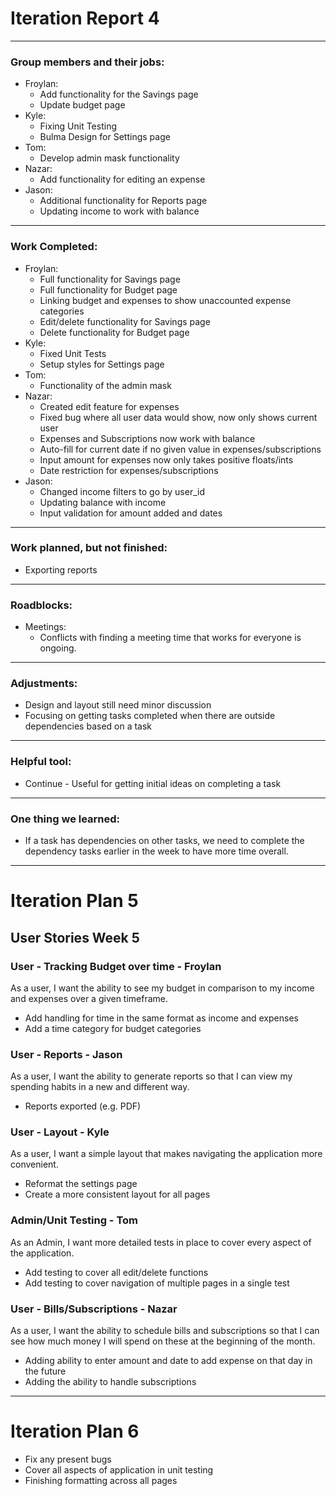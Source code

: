 Iteration Report 4
===
---

### Group members and their jobs:
- Froylan: 
  - Add functionality for the Savings page
  - Update budget page
- Kyle:
  - Fixing Unit Testing
  - Bulma Design for Settings page
- Tom:
  - Develop admin mask functionality
- Nazar:
  - Add functionality for editing an expense
- Jason:
  - Additional functionality for Reports page
  - Updating income to work with balance


---
### Work Completed:
- Froylan:
  - Full functionality for Savings page
  - Full functionality for Budget page
  - Linking budget and expenses to show unaccounted expense categories
  - Edit/delete functionality for Savings page
  - Delete functionality for Budget page
- Kyle:
  - Fixed Unit Tests
  - Setup styles for Settings page
- Tom:
  - Functionality of the admin mask
- Nazar:
  - Created edit feature for expenses
  - Fixed bug where all user data would show, now only shows current user
  - Expenses and Subscriptions now work with balance
  - Auto-fill for current date if no given value in expenses/subscriptions
  - Input amount for expenses now only takes positive floats/ints
  - Date restriction for expenses/subscriptions
- Jason:
  - Changed income filters to go by user_id
  - Updating balance with income
  - Input validation for amount added and dates

---
### Work planned, but not finished:
- Exporting reports

---
### Roadblocks:
- Meetings:
  - Conflicts with finding a meeting time that works for everyone is ongoing.

--- 
### Adjustments:
- Design and layout still need minor discussion
- Focusing on getting tasks completed when there are outside dependencies based on a task

---
### Helpful tool:
- Continue - Useful for getting initial ideas on completing a task

---
### One thing we learned:
- If a task has dependencies on other tasks, we need to complete the dependency tasks earlier in the week to have more time overall. 

------

# Iteration Plan 5

## User Stories Week 5

### User - Tracking Budget over time - Froylan
As a user, I want the ability to see my budget in comparison to my income and expenses over a given timeframe.
- Add handling for time in the same format as income and expenses
- Add a time category for budget categories

### User - Reports - Jason
As a user, I want the ability to generate reports so that I can view my spending habits in a new and different way.
- Reports exported (e.g. PDF)

### User - Layout - Kyle
As a user, I want a simple layout that makes navigating the application more convenient.
- Reformat the settings page
- Create a more consistent layout for all pages

### Admin/Unit Testing - Tom
As an Admin, I want more detailed tests in place to cover every aspect of the application.
- Add testing to cover all edit/delete functions
- Add testing to cover navigation of multiple pages in a single test

### User - Bills/Subscriptions - Nazar
As a user, I want the ability to schedule bills and subscriptions so that I can see how much money I will spend on these at the beginning of the month.
- Adding ability to enter amount and date to add expense on that day in the future
- Adding the ability to handle subscriptions


-------
# Iteration Plan 6

- Fix any present bugs
- Cover all aspects of application in unit testing
- Finishing formatting across all pages
